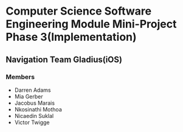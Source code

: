 # Computer Science Software Engineering Module Mini-Project Phase 3(Implementation) 
## Navigation Team Gladius(iOS)
### Members 
 
* Darren Adams 
* Mia Gerber 
* Jacobus Marais 
* Nkosinathi Mothoa 
* Nicaedin Suklal 
* Victor Twigge 
